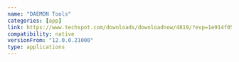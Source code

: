 ```yaml
---
name: "DAEMON Tools"
categories: [app]
link: https://www.techspot.com/downloads/downloadnow/4819/?evp=1e914f05ca7c59fe3dcdfcc2e9bb0e34&file=5070
compatibility: native
versionFrom: "12.0.0.21000"
type: applications
---
```



